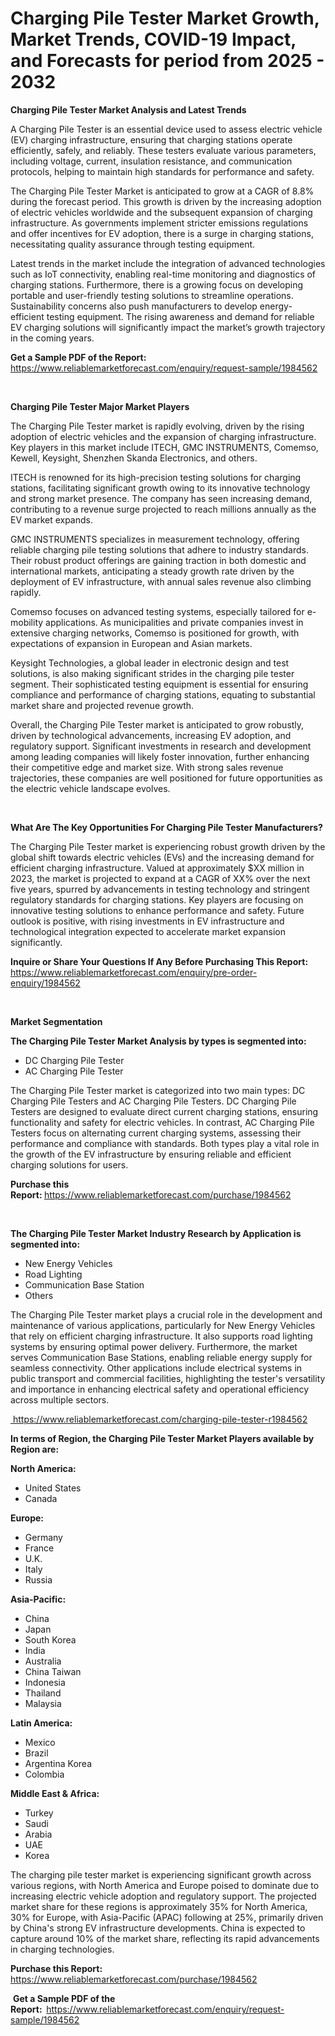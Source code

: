 <p><h1>Charging Pile Tester Market Growth, Market Trends, COVID-19 Impact, and Forecasts for period from 2025 - 2032</h1></p><p><strong>Charging Pile Tester Market Analysis and Latest Trends</strong></p>
<p><p>A Charging Pile Tester is an essential device used to assess electric vehicle (EV) charging infrastructure, ensuring that charging stations operate efficiently, safely, and reliably. These testers evaluate various parameters, including voltage, current, insulation resistance, and communication protocols, helping to maintain high standards for performance and safety.</p><p>The Charging Pile Tester Market is anticipated to grow at a CAGR of 8.8% during the forecast period. This growth is driven by the increasing adoption of electric vehicles worldwide and the subsequent expansion of charging infrastructure. As governments implement stricter emissions regulations and offer incentives for EV adoption, there is a surge in charging stations, necessitating quality assurance through testing equipment. </p><p>Latest trends in the market include the integration of advanced technologies such as IoT connectivity, enabling real-time monitoring and diagnostics of charging stations. Furthermore, there is a growing focus on developing portable and user-friendly testing solutions to streamline operations. Sustainability concerns also push manufacturers to develop energy-efficient testing equipment. The rising awareness and demand for reliable EV charging solutions will significantly impact the market’s growth trajectory in the coming years.</p></p>
<p><strong>Get a Sample PDF of the Report:&nbsp;</strong> <a href="https://www.reliablemarketforecast.com/enquiry/request-sample/1984562?utm_campaign=3527&utm_medium=2&utm_source=Github&utm_content=ia&utm_term=12042025&utm_id=charging-pile-tester">https://www.reliablemarketforecast.com/enquiry/request-sample/1984562</a></p>
<p>&nbsp;</p>
<p><strong>Charging Pile Tester Major Market Players</strong></p>
<p><p>The Charging Pile Tester market is rapidly evolving, driven by the rising adoption of electric vehicles and the expansion of charging infrastructure. Key players in this market include ITECH, GMC INSTRUMENTS, Comemso, Kewell, Keysight, Shenzhen Skanda Electronics, and others.</p><p>ITECH is renowned for its high-precision testing solutions for charging stations, facilitating significant growth owing to its innovative technology and strong market presence. The company has seen increasing demand, contributing to a revenue surge projected to reach millions annually as the EV market expands.</p><p>GMC INSTRUMENTS specializes in measurement technology, offering reliable charging pile testing solutions that adhere to industry standards. Their robust product offerings are gaining traction in both domestic and international markets, anticipating a steady growth rate driven by the deployment of EV infrastructure, with annual sales revenue also climbing rapidly.</p><p>Comemso focuses on advanced testing systems, especially tailored for e-mobility applications. As municipalities and private companies invest in extensive charging networks, Comemso is positioned for growth, with expectations of expansion in European and Asian markets.</p><p>Keysight Technologies, a global leader in electronic design and test solutions, is also making significant strides in the charging pile tester segment. Their sophisticated testing equipment is essential for ensuring compliance and performance of charging stations, equating to substantial market share and projected revenue growth.</p><p>Overall, the Charging Pile Tester market is anticipated to grow robustly, driven by technological advancements, increasing EV adoption, and regulatory support. Significant investments in research and development among leading companies will likely foster innovation, further enhancing their competitive edge and market size. With strong sales revenue trajectories, these companies are well positioned for future opportunities as the electric vehicle landscape evolves.</p></p>
<p>&nbsp;</p>
<p><strong>What Are The Key Opportunities For Charging Pile Tester Manufacturers?</strong></p>
<p><p>The Charging Pile Tester market is experiencing robust growth driven by the global shift towards electric vehicles (EVs) and the increasing demand for efficient charging infrastructure. Valued at approximately $XX million in 2023, the market is projected to expand at a CAGR of XX% over the next five years, spurred by advancements in testing technology and stringent regulatory standards for charging stations. Key players are focusing on innovative testing solutions to enhance performance and safety. Future outlook is positive, with rising investments in EV infrastructure and technological integration expected to accelerate market expansion significantly.</p></p>
<p><strong>Inquire or Share Your Questions If Any Before Purchasing This Report:</strong> <a href="https://www.reliablemarketforecast.com/enquiry/pre-order-enquiry/1984562?utm_campaign=3527&utm_medium=2&utm_source=Github&utm_content=ia&utm_term=12042025&utm_id=charging-pile-tester">https://www.reliablemarketforecast.com/enquiry/pre-order-enquiry/1984562</a></p>
<p>&nbsp;</p>
<p><strong>Market Segmentation</strong></p>
<p><strong>The Charging Pile Tester Market Analysis by types is segmented into:</strong></p>
<p><ul><li>DC Charging Pile Tester</li><li>AC Charging Pile Tester</li></ul></p>
<p><p>The Charging Pile Tester market is categorized into two main types: DC Charging Pile Testers and AC Charging Pile Testers. DC Charging Pile Testers are designed to evaluate direct current charging stations, ensuring functionality and safety for electric vehicles. In contrast, AC Charging Pile Testers focus on alternating current charging systems, assessing their performance and compliance with standards. Both types play a vital role in the growth of the EV infrastructure by ensuring reliable and efficient charging solutions for users.</p></p>
<p><strong>Purchase this Report:&nbsp;</strong><a href="https://www.reliablemarketforecast.com/purchase/1984562?utm_campaign=3527&utm_medium=2&utm_source=Github&utm_content=ia&utm_term=12042025&utm_id=charging-pile-tester">https://www.reliablemarketforecast.com/purchase/1984562</a></p>
<p>&nbsp;</p>
<p><strong>The Charging Pile Tester Market Industry Research by Application is segmented into:</strong></p>
<p><ul><li>New Energy Vehicles</li><li>Road Lighting</li><li>Communication Base Station</li><li>Others</li></ul></p>
<p><p>The Charging Pile Tester market plays a crucial role in the development and maintenance of various applications, particularly for New Energy Vehicles that rely on efficient charging infrastructure. It also supports road lighting systems by ensuring optimal power delivery. Furthermore, the market serves Communication Base Stations, enabling reliable energy supply for seamless connectivity. Other applications include electrical systems in public transport and commercial facilities, highlighting the tester's versatility and importance in enhancing electrical safety and operational efficiency across multiple sectors.</p></p>
<p><a href="https://www.reliablemarketforecast.com/charging-pile-tester-r1984562?utm_campaign=3527&utm_medium=2&utm_source=Github&utm_content=ia&utm_term=12042025&utm_id=charging-pile-tester">&nbsp;https://www.reliablemarketforecast.com/charging-pile-tester-r1984562</a></p>
<p><strong>In terms of Region, the Charging Pile Tester Market Players available by Region are:</strong></p>
<p>
    <p> <strong> North America: </strong>
        <ul>
            <li>United States</li>
            <li>Canada</li>
        </ul>
        </p> 
    <p> <strong> Europe: </strong>
        <ul>
            <li>Germany</li>
            <li>France</li>
            <li>U.K.</li>
            <li>Italy</li>
            <li>Russia</li>
        </ul>
        </p> 
    <p> <strong> Asia-Pacific: </strong>
        <ul>
            <li>China</li>
            <li>Japan</li>
            <li>South Korea</li>
            <li>India</li>
            <li>Australia</li>
            <li>China Taiwan</li>
            <li>Indonesia</li>
            <li>Thailand</li>
            <li>Malaysia</li>
        </ul>
        </p> 
    <p> <strong> Latin America: </strong>
        <ul>
            <li>Mexico</li>
            <li>Brazil</li>
            <li>Argentina Korea</li>
            <li>Colombia</li>
        </ul>
        </p> 
    <p> <strong> Middle East & Africa: </strong>
        <ul>
            <li>Turkey</li>
            <li>Saudi</li>
            <li>Arabia</li>
            <li>UAE</li>
            <li>Korea</li>
        </ul>
    </p>
    </p>
<p><p>The charging pile tester market is experiencing significant growth across various regions, with North America and Europe poised to dominate due to increasing electric vehicle adoption and regulatory support. The projected market share for these regions is approximately 35% for North America, 30% for Europe, with Asia-Pacific (APAC) following at 25%, primarily driven by China's strong EV infrastructure developments. China is expected to capture around 10% of the market share, reflecting its rapid advancements in charging technologies.</p></p>
<p><strong>Purchase this Report: </strong><a href="https://www.reliablemarketforecast.com/purchase/1984562?utm_campaign=3527&utm_medium=2&utm_source=Github&utm_content=ia&utm_term=12042025&utm_id=charging-pile-tester">https://www.reliablemarketforecast.com/purchase/1984562</a></p>
<p>&nbsp;<strong>Get a Sample PDF of the Report:&nbsp;&nbsp;</strong><a href="https://www.reliablemarketforecast.com/enquiry/request-sample/1984562?utm_campaign=3527&utm_medium=2&utm_source=Github&utm_content=ia&utm_term=12042025&utm_id=charging-pile-tester">https://www.reliablemarketforecast.com/enquiry/request-sample/1984562</a></p>
<p><strong></strong></p>
<p><p></p><p></p><p></p></p>